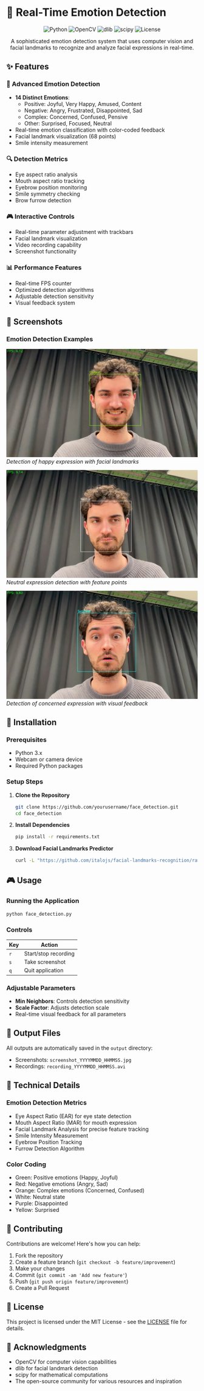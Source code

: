 # 👤 Real-Time Emotion Detection

<div align="center">

![Python](https://img.shields.io/badge/Python-3.x-blue.svg)
![OpenCV](https://img.shields.io/badge/OpenCV-4.8.0-green.svg)
![dlib](https://img.shields.io/badge/dlib-19.24.0-orange.svg)
![scipy](https://img.shields.io/badge/scipy-1.11.0-blue.svg)
![License](https://img.shields.io/badge/license-MIT-blue.svg)

A sophisticated emotion detection system that uses computer vision and facial landmarks to recognize and analyze facial expressions in real-time.

</div>

## ✨ Features

### 🎯 Advanced Emotion Detection
- **14 Distinct Emotions**:
  - Positive: Joyful, Very Happy, Amused, Content
  - Negative: Angry, Frustrated, Disappointed, Sad
  - Complex: Concerned, Confused, Pensive
  - Other: Surprised, Focused, Neutral
- Real-time emotion classification with color-coded feedback
- Facial landmark visualization (68 points)
- Smile intensity measurement

### 🔍 Detection Metrics
- Eye aspect ratio analysis
- Mouth aspect ratio tracking
- Eyebrow position monitoring
- Smile symmetry checking
- Brow furrow detection

### 🎮 Interactive Controls
- Real-time parameter adjustment with trackbars
- Facial landmark visualization
- Video recording capability
- Screenshot functionality

### 📊 Performance Features
- Real-time FPS counter
- Optimized detection algorithms
- Adjustable detection sensitivity
- Visual feedback system

## 📸 Screenshots

### Emotion Detection Examples
![Happy Detection](screenshots/content.jpg)
*Detection of happy expression with facial landmarks*

![Neutral Expression](screenshots/neutral.jpg)
*Neutral expression detection with feature points*

![Concerned Detection](screenshots/surprised.jpg)
*Detection of concerned expression with visual feedback*

## 🚀 Installation

### Prerequisites
- Python 3.x
- Webcam or camera device
- Required Python packages

### Setup Steps

1. **Clone the Repository**
   ```bash
   git clone https://github.com/yourusername/face_detection.git
   cd face_detection
   ```

2. **Install Dependencies**
   ```bash
   pip install -r requirements.txt
   ```

3. **Download Facial Landmarks Predictor**
   ```bash
   curl -L "https://github.com/italojs/facial-landmarks-recognition/raw/master/shape_predictor_68_face_landmarks.dat" -o shape_predictor_68_face_landmarks.dat
   ```

## 🎮 Usage

### Running the Application
```bash
python face_detection.py
```

### Controls
| Key | Action |
|-----|--------|
| `r` | Start/stop recording |
| `s` | Take screenshot |
| `q` | Quit application |

### Adjustable Parameters
- **Min Neighbors**: Controls detection sensitivity
- **Scale Factor**: Adjusts detection scale
- Real-time visual feedback for all parameters

## 💾 Output Files

All outputs are automatically saved in the `output` directory:
- Screenshots: `screenshot_YYYYMMDD_HHMMSS.jpg`
- Recordings: `recording_YYYYMMDD_HHMMSS.avi`

## 🔬 Technical Details

### Emotion Detection Metrics
- Eye Aspect Ratio (EAR) for eye state detection
- Mouth Aspect Ratio (MAR) for mouth expression
- Facial Landmark Analysis for precise feature tracking
- Smile Intensity Measurement
- Eyebrow Position Tracking
- Furrow Detection Algorithm

### Color Coding
- Green: Positive emotions (Happy, Joyful)
- Red: Negative emotions (Angry, Sad)
- Orange: Complex emotions (Concerned, Confused)
- White: Neutral state
- Purple: Disappointed
- Yellow: Surprised

## 🤝 Contributing

Contributions are welcome! Here's how you can help:
1. Fork the repository
2. Create a feature branch (`git checkout -b feature/improvement`)
3. Make your changes
4. Commit (`git commit -am 'Add new feature'`)
5. Push (`git push origin feature/improvement`)
6. Create a Pull Request

## 📄 License

This project is licensed under the MIT License - see the [LICENSE](LICENSE) file for details.

## 🙏 Acknowledgments

- OpenCV for computer vision capabilities
- dlib for facial landmark detection
- scipy for mathematical computations
- The open-source community for various resources and inspiration
